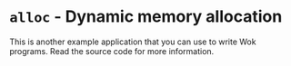 # `alloc` - Dynamic memory allocation

This is another example application that you can use to write Wok programs.
Read the source code for more information.
